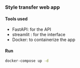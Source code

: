 ### Style transfer web app 

#### Tools used
- FastAPI: for the API
- streamlit : for the interface
- Docker: to containerize the app

#### Run
```bash
docker-compose up -d
```